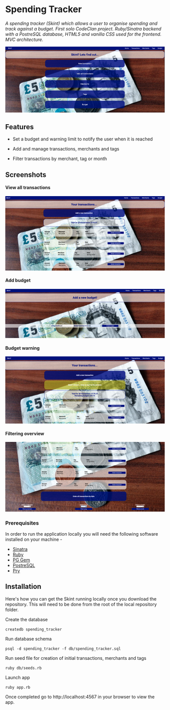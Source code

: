 # Spending Tracker

*A spending tracker (Skint) which allows a user to organise spending and track against a budget. First solo CodeClan project. Ruby/Sinatra backend with a PostreSQL database, HTML5 and vanilla CSS used for the frontend. MVC architecture.*

![Profile Screenshot](/screenshots/home.png)

## Features

* Set a budget and warning limit to notify the user when it is reached

* Add and manage transactions, merchants and tags

* Filter transactions by merchant, tag or month


## Screenshots

#### View all transactions
![All transactions](/screenshots/transactions.png)

#### Add budget
![Add Budget](/screenshots/add_budget.png)

#### Budget warning
![Budget warning](/screenshots/budget_warning.png)

#### Filtering overview
![Filtering Overview](/screenshots/filtering.png)


### Prerequisites

In order to run the application locally you will need the following software installed on your machine -

* [Sinatra](http://sinatrarb.com/)
* [Ruby](https://www.ruby-lang.org/en/)
* [PG Gem](https://rubygems.org/gems/pg/versions/0.18.4)
* [PostreSQL](https://www.postgresql.org/)
* [Pry](https://rubygems.org/gems/pry/versions/0.10.3)


## Installation

Here's how you can get the Skint running locally once you download the repository. This will need to be done from the root of the local repository folder.

Create the database

```
createdb spending_tracker
```

Run database schema

```
psql -d spending_tracker -f db/spending_tracker.sql
```

Run seed file for creation of initial transactions, merchants and tags

```
ruby db/seeds.rb
```

Launch app

```
ruby app.rb
```

Once completed go to http://localhost:4567 in your browser to view the app.

